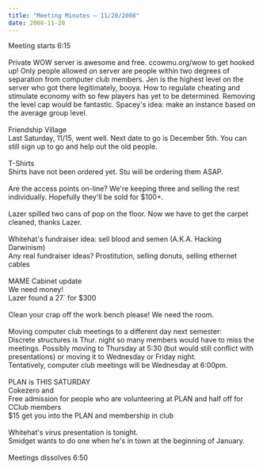 ```yaml
---
title: "Meeting Minutes – 11/20/2008"
date: 2008-11-20
---
```

Meeting starts 6:15<br />
<br />
Private WOW server is awesome and free. ccowmu.org/wow to get hooked up! Only people allowed on server are people within two degrees of separation from computer club members. Jen is the highest level on the server who got there legitimately, booya. How to regulate cheating and stimulate economy with so few players has yet to be determined. Removing the level cap would be fantastic. Spacey's idea: make an instance based on the average group level.<br />
<br />
Friendship Village<br />
Last Saturday, 11/15, went well. Next date to go is December 5th. You can still sign up to go and help out the old people.<br />
<br />
T-Shirts<br />
Shirts have not been ordered yet. Stu will be ordering them ASAP.<br />
<br />
Are the access points on-line? We're keeping three and selling the rest individually. Hopefully they'll be sold for $100+.<br />
<br />
Lazer spilled two cans of pop on the floor. Now we have to get the carpet cleaned, thanks Lazer.<br />
<br />
Whitehat's fundraiser idea: sell blood and semen (A.K.A. Hacking Darwinism) <br />
Any real fundraiser ideas? Prostitution, selling donuts, selling ethernet cables<br />
<br />
MAME Cabinet update<br />
We need money!<br />
Lazer found a 27` for $300<br />
<br />
Clean your crap off the work bench please! We need the room.<br />
<br />
Moving computer club meetings to a different day next semester:<br />
   Discrete structures is Thur. night so many members would have to miss the meetings.  Possibly moving to Thursday at 5:30 (but would still conflict with presentations) or moving it to Wednesday or Friday night.<br />
   Tentatively, computer club meetings will be Wednesday at 6:00pm. <br />
<br />
PLAN is THIS SATURDAY<br />
   Cokezero and <br />
   Free admission for people who are volunteering at PLAN and half off for CClub members<br />
   $15 get you into the PLAN and membership in club<br />
<br />
Whitehat's virus presentation is tonight.<br />
Smidget wants to do one when he's in town at the beginning of January.<br />
<br />
Meetings dissolves 6:50<br />
